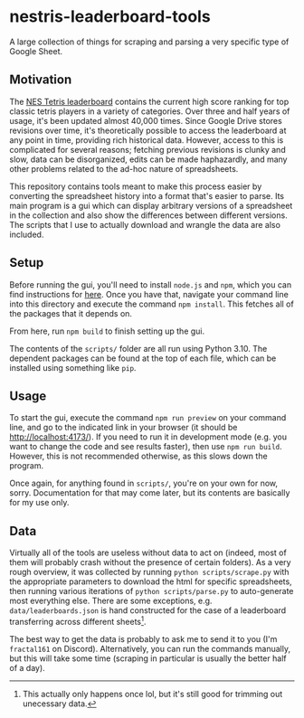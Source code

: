 # nestris-leaderboard-tools

A large collection of things for scraping and parsing a very specific type of Google Sheet.

## Motivation

The [NES Tetris leaderboard](https://docs.google.com/spreadsheets/d/1ZBxkZEsfwDsUpyire4Xb16er36Covk7nhR8BN_LPodI/) contains the current high score ranking for top classic tetris players in a variety of categories. Over three and half years of usage, it's been updated almost 40,000 times. Since Google Drive stores revisions over time, it's theoretically possible to access the leaderboard at any point in time, providing rich historical data. However, access to this is complicated for several reasons; fetching previous revisions is clunky and slow, data can be disorganized, edits can be made haphazardly, and many other problems related to the ad-hoc nature of spreadsheets.

This repository contains tools meant to make this process easier by converting the spreadsheet history into a format that's easier to parse. Its main program is a gui which can display arbitrary versions of a spreadsheet in the collection and also show the differences between different versions. The scripts that I use to actually download and wrangle the data are also included.

## Setup

Before running the gui, you'll need to install `node.js` and `npm`, which you can find instructions for [here](https://docs.npmjs.com/downloading-and-installing-node-js-and-npm). Once you have that, navigate your command line into this directory and execute the command `npm install`. This fetches all of the packages that it depends on.

From here, run `npm build` to finish setting up the gui.

The contents of the `scripts/` folder are all run using Python 3.10. The dependent packages can be found at the top of each file, which can be installed using something like `pip`.

## Usage

To start the gui, execute the command `npm run preview` on your command line, and go to the indicated link in your browser (it should be [http://localhost:4173/](http://localhost:4173/)). If you need to run it in development mode (e.g. you want to change the code and see results faster), then use `npm run build`. However, this is not recommended otherwise, as this slows down the program.

Once again, for anything found in `scripts/`, you're on your own for now, sorry. Documentation for that may come later, but its contents are basically for my use only.

## Data

Virtually all of the tools are useless without data to act on (indeed, most of them will probably crash without the presence of certain folders). As a very rough overview, it was collected by running `python scripts/scrape.py` with the appropriate parameters to download the html for specific spreadsheets, then running various iterations of `python scripts/parse.py` to auto-generate most everything else. There are some exceptions, e.g. `data/leaderboards.json` is hand constructed for the case of a leaderboard transferring across different sheets[^1].

The best way to get the data is probably to ask me to send it to you (I'm `fractal161` on Discord). Alternatively, you can run the commands manually, but this will take some time (scraping in particular is usually the better half of a day).

[^1]: This actually only happens once lol, but it's still good for trimming out unecessary data.
